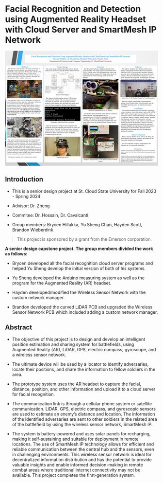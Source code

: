 # Facial Recognition and Detection using Augmented Reality Headset with Cloud Server and SmartMesh IP Network

![](Picture/ECE%20462%20Facial%20Recognition%20Distribution%20System%20Poster.jpg)

## Introduction 
- This is a senior design project at St. Cloud State University for Fall 2023 - Spring 2024

- Advisor: Dr. Zheng 

- Commitee: Dr. Hossain, Dr. Cavalcanti
  
- Group members: Brycen Hillukka, Yu Sheng Chan, Hayden Scott, Brandon Wieberdink 

> This project is sponsored by a grant from the Emerson corporation.

**A senior design capstone project. The group members divided the work as follows:**

- Brycen developed all the facial recognition cloud server programs and helped Yu Sheng develop the initial version of both of his systems.

- Yu Sheng developed the Arduino measuring system as well as the program for the Augmented Reality (AR) headset.

- Hayden developed/modified the Wireless Sensor Network with the custom network manager.

- Brandon developed the curved LiDAR PCB and upgraded the Wireless Sensor Network PCB which included adding a custom network manager.


## Abstract
- The objective of this project is to design and develop an intelligent position estimation and sharing system for battlefields, using Augmented Reality (AR), LiDAR, GPS, electric compass, gyroscope, and a wireless sensor network.
 
- The ultimate device will be used by a locator to identify adversaries, locate their positions, and share the information to fellow soldiers in the area. 

- The prototype system uses the AR headset to capture the facial, distance, position, and other information and upload it to a cloud server for facial recognition. 

- The communication link is through a cellular phone system or satellite communication. LiDAR, GPS, electric compass, and gyroscopic sensors are used to estimate an enemy’s distance and location. The information of the identified adversaries are sent to other soldiers in the related area of the battlefield by using the wireless sensor network, SmartMesh IP. 

- The system is battery-powered and uses solar panels for recharging, making it self-sustaining and suitable for deployment in remote locations. The use of SmartMesh IP technology allows for efficient and reliable communication between the central hub and the sensors, even in challenging environments. This wireless sensor network is ideal for decentralized information distribution and has the potential to provide valuable insights and enable informed decision-making in remote combat areas where traditional internet connectivity may not be available. This project completes the first-generation system.

